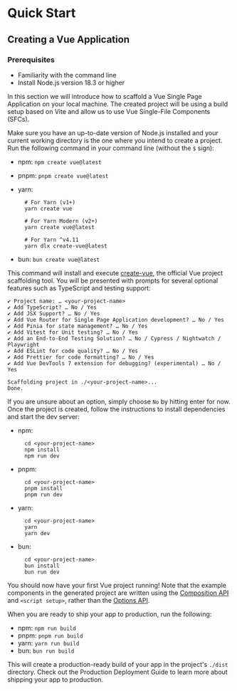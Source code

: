 # Quick Start

## Creating a Vue Application

### Prerequisites
- Familiarity with the command line
- Install Node.js version 18.3 or higher

In this section we will introduce how to scaffold a Vue Single Page Application on your local machine. The created project will be using a build setup based on Vite and allow us to use Vue Single-File Components (SFCs).

Make sure you have an up-to-date version of Node.js installed and your current working directory is the one where you intend to create a project. Run the following command in your command line (without the `$` sign):

- npm: `npm create vue@latest`
- pnpm: `pnpm create vue@latest`
- yarn: 

        # For Yarn (v1+)
        yarn create vue

        # For Yarn Modern (v2+)
        yarn create vue@latest

        # For Yarn ^v4.11
        yarn dlx create-vue@latest

- bun: `bun create vue@latest`

This command will install and execute [create-vue](https://github.com/vuejs/create-vue), the official Vue project scaffolding tool. You will be presented with prompts for several optional features such as TypeScript and testing support:

    ✔ Project name: … <your-project-name>
    ✔ Add TypeScript? … No / Yes
    ✔ Add JSX Support? … No / Yes
    ✔ Add Vue Router for Single Page Application development? … No / Yes
    ✔ Add Pinia for state management? … No / Yes
    ✔ Add Vitest for Unit testing? … No / Yes
    ✔ Add an End-to-End Testing Solution? … No / Cypress / Nightwatch / Playwright
    ✔ Add ESLint for code quality? … No / Yes
    ✔ Add Prettier for code formatting? … No / Yes
    ✔ Add Vue DevTools 7 extension for debugging? (experimental) … No / Yes

    Scaffolding project in ./<your-project-name>...
    Done.

If you are unsure about an option, simply choose `No` by hitting enter for now. Once the project is created, follow the instructions to install dependencies and start the dev server:

- npm:

        cd <your-project-name>
        npm install
        npm run dev

- pnpm:

        cd <your-project-name>
        pnpm install
        pnpm run dev

- yarn: 

        cd <your-project-name>
        yarn
        yarn dev

- bun: 

        cd <your-project-name>
        bun install
        bun run dev

You should now have your first Vue project running! Note that the example components in the generated project are written using the [Composition API](https://vuejs.org/guide/introduction.html#composition-api) and `<script setup>`, rather than the [Options API](https://vuejs.org/guide/introduction.html#options-api).

When you are ready to ship your app to production, run the following:

- npm: `npm run build`
- pnpm: `pnpm run build`
- yarn: `yarn run build`
- bun: `bun run build`

This will create a production-ready build of your app in the project's `./dist` directory. Check out the Production Deployment Guide to learn more about shipping your app to production.